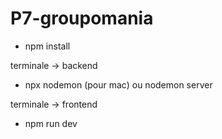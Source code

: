 # P7-groupomania

- npm install

terminale -> backend

- npx nodemon (pour mac) ou nodemon server

terminale -> frontend

- npm run dev
